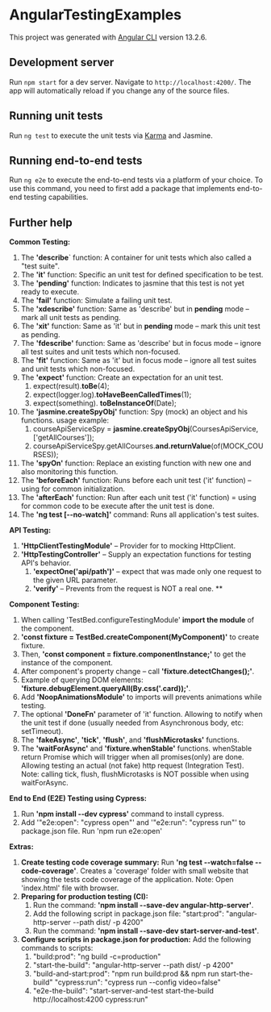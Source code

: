 # AngularTestingExamples

This project was generated with [Angular CLI](https://github.com/angular/angular-cli) version 13.2.6.

## Development server

Run `npm start` for a dev server. Navigate to `http://localhost:4200/`. The app will automatically reload if you change any of the source files.

## Running unit tests

Run `ng test` to execute the unit tests via [Karma](https://karma-runner.github.io) and Jasmine.

## Running end-to-end tests

Run `ng e2e` to execute the end-to-end tests via a platform of your choice. To use this command, you need to first add a package that implements end-to-end testing capabilities.

## Further help
**Common Testing:**

1. The **'describe**` function:
   A container for unit tests which also called a "test suite".
1. The **'it'** function:
   Specific an unit test for defined specification to be test.
1. The **'pending'** function:
   Indicates to jasmine that this test is not yet ready to execute.
1. The **'fail'** function:
   Simulate a failing unit test.
1. The **'xdescribe'** function:
   Same as 'describe' but in **pending** mode – mark all unit tests as pending. 
1. The **'xit'** function:
   Same as 'it' but in **pending** mode – mark this unit test as pending.
1. The **'fdescribe'** function:
   Same as 'describe' but in focus mode – ignore all test suites and unit tests which non-focused.
1. The **'fit'** function:
   Same as 'it' but in focus mode – ignore all test suites and unit tests which non-focused.
1. The **'expect'** function:
   Create an expectation for an unit test.
   1. expect(result).**toBe**(4);
   1. expect(logger.log).**toHaveBeenCalledTimes**(1);
   1. expect(something). **toBeInstanceOf**(Date);
1. The **'jasmine.createSpyObj'** function:
   Spy (mock) an object and his functions.
   usage example:
   1. courseApiServiceSpy = **jasmine.createSpyObj**(CoursesApiService, ['getAllCourses']);
   1. courseApiServiceSpy.getAllCourses.**and.returnValue**(of(MOCK\_COURSES));
1. The **'spyOn'** function:
   Replace an existing function with new one and also monitoring this function.
1. The **'beforeEach'** function:
   Runs before each unit test ('it' function) – using for common initialization.
1. The **'afterEach'** function:
   Run after each unit test ('it' function) = using for common code to be execute after the unit test is done.
1. The **'ng test [--no-watch]'** command:
   Runs all application's test suites.

**API Testing:**

1. **'HttpClientTestingModule'** – Provider for to mocking HttpClient.
1. **'HttpTestingController'** – Supply an expectation functions for testing API's behavior.
   1. **'expectOne('api/path')'** – expect that was made only one request to the given URL parameter.
   1. **'verify'** – Prevents from the request is NOT a real one.
**


**Component Testing:**

1. When calling 'TestBed.configureTestingModule' **import the module** of the component.
1. **'const fixture = TestBed.createComponent(MyComponent)'** to create fixture.
1. Then, **'const component = fixture.componentInstance;'** to get the instance of the component.
1. After component's property change – call **'fixture.detectChanges();'**.
1. Example of querying DOM elements: **'fixture.debugElement.queryAll(By.css('.card));'**.
1. Add **'NoopAnimationsModule'** to imports will prevents animations while testing.
1. The optional **'DoneFn'** parameter of 'it' function.
   Allowing to notify when the unit test if done (usually needed from Asynchronous body, etc: setTimeout).
1. The **'fakeAsync'**, **'tick'**, **'flush'**, and **'flushMicrotasks'** functions.
1. The **'waitForAsync'** and **'fixture.whenStable'** functions.
   whenStable return Promise which will trigger when all promises(only) are done.
   Allowing testing an actual (not fake) http request (Integration Test).
   Note: calling tick, flush, flushMicrotasks is NOT possible when using waitForAsync.

**End to End (E2E) Testing using Cypress:**

1. Run **'npm install --dev cypress'** command to install cypress.
1. Add '"e2e:open": "cypress open"' and '"e2e:run": "cypress run"' to package.json file.
   Run 'npm run e2e:open'

**Extras:**

1. **Create testing code coverage summary:**
   Run **'ng test --watch=false --code-coverage'**.
   Creates a 'coverage' folder with small website that showing the tests code coverage of the application.
   Note: Open 'index.html' file with browser.
1. **Preparing for production testing (CI):**
   1. Run the command: **'npm install --save-dev angular-http-server'**.
   1. Add the following script in package.json file:
      "start:prod": "angular-http-server --path dist/ -p 4200"
   1. Run the command: **'npm install --save-dev start-server-and-test'**.
1. **Configure scripts in package.json for production:**
   Add the following commands to scripts:
   1. "build:prod": "ng build -c=production"
   1. "start-the-build": "angular-http-server --path dist/ -p 4200"
   1. "build-and-start:prod": "npm run build:prod && npm run start-the-build"
      "cypress:run": "cypress run --config video=false"
   1. "e2e-the-build": "start-server-and-test start-the-build http://localhost:4200 cypress:run"

